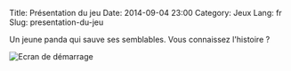Title: Présentation du jeu
Date: 2014-09-04 23:00
Category: Jeux
Lang: fr
Slug: presentation-du-jeu

Un jeune panda qui sauve ses semblables. Vous connaissez l'histoire ?

![Ecran de démarrage]({filename}/images/ecran-de-depart_fond.png)
